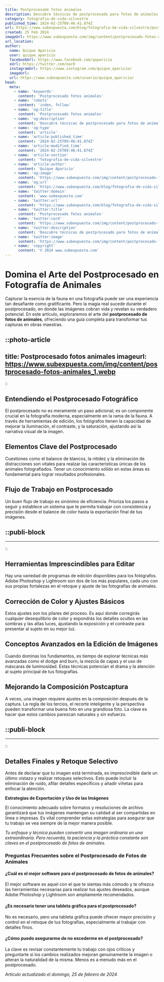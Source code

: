 ```yaml
---
title: Postprocesado fotos animales
description: Descubre técnicas de postprocesado para fotos de animales que capturan su esencia natural y mejoran su impacto visual. Tips profesionales aquí.
category: fotografia-de-vida-silvestre
published_time: 2024-02-25T09:46:41.874Z
url: https://www.subexpuesta.com/blog/fotografia-de-vida-silvestre/postprocesado-fotos-animales
created: 25 Feb 2024
imageUrl: https://www.subexpuesta.com/img/content/postprocesado-fotos-animales_1.webp
url_location:
author:
  name: Quique Aparicio
  user: quique_aparicio
  facebookUrl: https://www.facebook.com/qaparicio
  xUrl: https://twitter.com/eac9
  instagramUrl: https://www.instagram.com/quique_aparicio/
  imageUrl: 
  url: https://www.subexpuesta.com/usuario/quique_aparicio/
head:
  meta:
    - name: 'keywords'
      content: 'Postprocesado fotos animales'
    - name: 'robots'
      content: 'index, follow'
    - name: 'og:title'
      content: 'Postprocesado fotos animales'
    - name: 'og:description'
      content: 'Descubre técnicas de postprocesado para fotos de animales que capturan su esencia natural y mejoran su impacto visual. Tips profesionales aquí.'
    - name: 'og:type'
      content: 'article'
    - name: 'article:published_time'
      content: '2024-02-25T09:46:41.874Z'
    - name: 'article:modified_time'
      content: '2024-02-25T09:46:41.874Z'
    - name: 'article:section'
      content: 'fotografia-de-vida-silvestre'
    - name: 'article:author'
      content: 'Quique Aparicio'
    - name: 'og:image'
      content: 'https://www.subexpuesta.com/img/content/postprocesado-fotos-animales_1.webp'
    - name: 'og:url'
      content: 'https://www.subexpuesta.com/blog/fotografia-de-vida-silvestre/postprocesado-fotos-animales'
    - name: 'twitter:domain'
      content: 'www.subexpuesta.com'
    - name: 'twitter:url'
      content: 'https://www.subexpuesta.com/blog/fotografia-de-vida-silvestre/postprocesado-fotos-animales'
    - name: 'twitter:title'
      content: 'Postprocesado fotos animales'
    - name: 'twitter:card'
      content: 'https://www.subexpuesta.com/img/content/postprocesado-fotos-animales_1.webp'
    - name: 'twitter:description'
      content: 'Descubre técnicas de postprocesado para fotos de animales que capturan su esencia natural y mejoran su impacto visual. Tips profesionales aquí.'
    - name: 'twitter:image'
      content: 'https://www.subexpuesta.com/img/content/postprocesado-fotos-animales_1.webp'
    - name: 'copyright'
      content: '© 2024 www.subexpuesta.com'
---
```

# Domina el Arte del Postprocesado en Fotografía de Animales

Capturar la esencia de la fauna en una fotografía puede ser una experiencia tan desafiante como gratificante. Pero la magia real sucede durante el postprocesado, en donde las imágenes cobran vida y revelan su verdadero potencial. En este artículo, exploraremos el arte del **postprocesado de fotos de animales**, ofreciendo una guía completa para transformar tus capturas en obras maestras.


::photo-article
---
title: Postprocesado fotos animales
imageurl: https://www.subexpuesta.com/img/content/postprocesado-fotos-animales_1.webp
---
::


## Entendiendo el Postprocesado Fotográfico

El postprocesado no es meramente un paso adicional; es un componente crucial en la fotografía moderna, especialmente en la rama de la fauna. A través de herramientas de edición, los fotógrafos tienen la capacidad de mejorar la iluminación, el contraste, y la saturación, ajustando así la narrativa visual de la imagen.

## Elementos Clave del Postprocesado

Cuestiones como el balance de blancos, la nitidez y la eliminación de distracciones son vitales para realzar las características únicas de los animales fotografiados. Tener un conocimiento sólido en estas áreas es fundamental para lograr resultados profesionales.

## Flujo de Trabajo en Postprocesado

Un buen flujo de trabajo es sinónimo de eficiencia. Prioriza los pasos a seguir y establece un sistema que te permita trabajar con consistencia y precisión desde el balance de color hasta la exportación final de tus imágenes.


  ::publi-block
  ---
  ---
  ::
  
  
## Herramientas Imprescindibles para Editar

Hay una variedad de programas de edición disponibles para los fotógrafos. Adobe Photoshop y Lightroom son dos de los más populares, cada uno con sus propias fortalezas en el retoque y ajuste de las fotografías de animales.

## Corrección de Color y Ajustes Básicos

Estos ajustes son los pilares del proceso. Es aquí donde corregirás cualquier desequilibrio de color y expondrás los detalles ocultos en las sombras y las altas luces, ajustando la exposición y el contraste para presentar al sujeto en su mejor luz.

## Conceptos Avanzados en la Edición de Imágenes

Cuando dominas los fundamentos, es tiempo de explorar técnicas más avanzadas como el dodge and burn, la mezcla de capas y el uso de máscaras de luminosidad. Estas técnicas potencian el drama y la atención al sujeto principal de tus fotografías.

## Mejorando la Composición Postcaptura

A veces, una imagen requiere ajustes en la composición después de la captura. La regla de los tercios, el recorte inteligente y la perspectiva pueden transformar una buena foto en una grandiosa foto. La clave es hacer que estos cambios parezcan naturales y sin esfuerzo.


  ::publi-block
  ---
  ---
  ::
  
  
## Detalles Finales y Retoque Selectivo

Antes de declarar que tu imagen está terminada, es imprescindible darle un último vistazo y realizar retoques selectivos. Esto puede incluir la eliminación de ruido, afilar detalles específicos y añadir viñetas para enfocar la atención.

**Estrategias de Exportación y Uso de las Imágenes**

El conocimiento adecuado sobre formatos y resoluciones de archivo garantizará que tus imágenes mantengan su calidad al ser compartidas en línea o impresas. Es vital comprender estas estrategias para asegurar que tu trabajo se vea siempre de la mejor manera posible.

_Tu enfoque y técnica pueden convertir una imagen ordinaria en una extraordinaria. Pero recuerda, la paciencia y la práctica constante son claves en el postprocesado de fotos de animales._

### Preguntas Frecuentes sobre el Postprocesado de Fotos de Animales

#### ¿Cuál es el mejor software para el postprocesado de fotos de animales?
El mejor software es aquel con el que te sientas más cómodo y te ofrezca las herramientas necesarias para realizar tus ajustes deseados, aunque Adobe Photoshop y Lightroom son ampliamente recomendados.

#### ¿Es necesario tener una tableta gráfica para el postprocesado?
No es necesario, pero una tableta gráfica puede ofrecer mayor precisión y control en el retoque de tus fotografías, especialmente al trabajar con detalles finos.

#### ¿Cómo puedo asegurarme de no excederme en el postprocesado?
La clave es revisar constantemente tu trabajo con ojos críticos y preguntarte si los cambios realizados mejoran genuinamente la imagen o alteran la naturalidad de la misma. Menos es a menudo más en el postprocesado.

_Artículo actualizado el domingo, 25 de febrero de 2024_